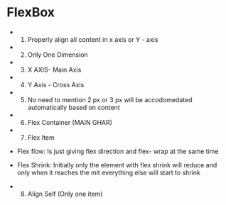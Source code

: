 # FlexBox
- 1) Properly align all content in x axis or Y - axis 
- 2) Only One Dimension
- 3) X AXIS- Main Axis
- 4) Y Axis - Cross Axis 
- 5) No need  to mention 2 px or 3 px will be accodomedated automatically based on content 

- 6) Flex Container (MAIN GHAR)
- 7) Flex Item

- Flex flow: Is just giving flex direction and flex- wrap at the same time
- Flex Shrink: Initially only the element with flex shrink will reduce and only when it reaches the mit everything else will start to shrink 
- 8) Align Self (Only one item)